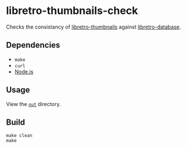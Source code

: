 # libretro-thumbnails-check

Checks the consistancy of [libretro-thumbnails](https://github.com/libretro/libretro-thumbnails) against [libretro-database](https://github.com/libretro/libretro-database).

## Dependencies

- `make`
- `curl`
- [Node.js](https://nodejs.org/en/)

## Usage

View the [`out`](out) directory.

## Build

```
make clean
make
```
